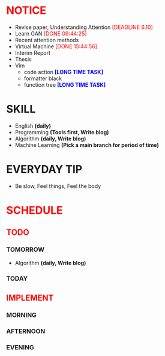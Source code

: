 # <font color=red>NOTICE</font>

- Revise paper, Understanding Attention <font color=red>[DEADLINE 6.10]</font>
- Learn GAN <font color=red>[DONE 09:44:25]</font>
- Recent attention methods
- Virtual Machine <font color=red>[DONE 15:44:56]</font>
- Interim Report
- Thesis
- Vim
  - code action <font color=blue>**[LONG TIME TASK]**</font>
  - formatter black
  - function tree <font color=blue>**[LONG TIME TASK]**</font>

# SKILL

- English **(daily)**
- Programming **(Tools first, Write blog)**
- Algorithm **(daily, Write blog)**
- Machine Learning **(Pick a main branch for period of time)**

# EVERYDAY TIP

- Be slow, Feel things, Feel the body

# <font color=red>SCHEDULE</font>

## <font color=red>TODO</font>

### TOMORROW

- Algorithm **(daily, Write blog)**

### TODAY

## <font color=red>IMPLEMENT</font>

### MORNING

### AFTERNOON

### EVENING
